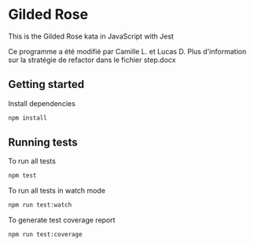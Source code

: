 # Gilded Rose

This is the Gilded Rose kata in JavaScript with Jest

Ce programme a été modifié par Camille L. et Lucas D.
Plus d'information sur la stratégie de refactor dans le fichier step.docx

## Getting started

Install dependencies

```sh
npm install
```

## Running tests

To run all tests

```sh
npm test
```

To run all tests in watch mode

```sh
npm run test:watch
```

To generate test coverage report

```sh
npm run test:coverage
```
